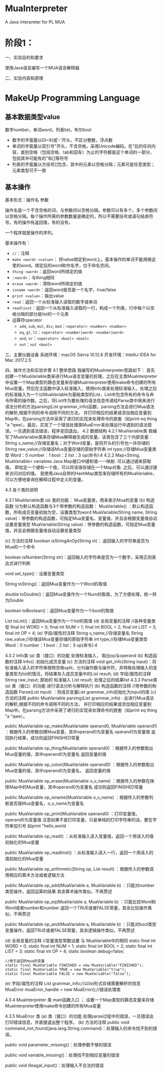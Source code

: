 # MuaInterpreter
A Java interpreter for PL MUA
# 阶段1：
一、实验目的和要求

使用Java语言编写一个MUA语言解释器

二、实验内容和原理

# MakeUp Programming Language

## 基本数据类型value

数字number，单词word，列表list，布尔bool

* 数字的字面量以[0~9]或'-'开头，不区分整数，浮点数
* 单词的字面量以双引号"开头，不含空格，采用Unicode编码。在"后的任何内容，直到空格（包括空格、tab和回车）为止的字符都是这个单词的一部分，包括其中可能有的"和[]等符号
* 列表的字面量以方括号[]包含，其中的元素以空格分隔；元素可是任意类型；元素类型可不一致

## 基本操作

基本形式：操作名 参数

操作名是一个不含空格的词，与参数间以空格分隔。参数可以有多个，多个参数间以空格分隔。每个操作所需的参数数量是确定的，所以不需要括号或语句结束符号。有的操作有返回值，有的没有。

一个程序就是操作的序列。

基本操作有：

* `//`：注释
* `make <word> <value>`： 将value绑定到word上。基本操作的单词不能用做这里的word。绑定后的word称作名字，位于命名空间。
* `thing <word>`：返回word所绑定的值
* `:<word>`：与thing相同
* `erase <word>`：清除word所绑定的值
* `isname <word>`：返回word是否是一个名字，true/false
* `print <value>`：输出value
* `read`：返回一个从标准输入读取的数字或单词
* `readlinst`：返回一个从标准输入读取的一行，构成一个列表，行中每个以空格分隔的部分是list的一个元素
* 运算符operator
	* `add`, `sub`, `mul`, `div`, `mod`：`<operator> <number> <number>`
	* `eq`, `gt`, `lt`：`<operator> <number|word> <number|word>`
	* `and`, `or`：`<operator> <bool> <bool>`
	* `not`：`not <bool>`



三、主要仪器设备
系统环境：macOS Sierra 10.12.6
开发环境：IntelliJ IDEA for Mac 2017.2.5

四、操作方法和实验步骤
4.1 整体思路
我编写的MuaInterpreter思路如下：
首先创建一个MuaVariable类来进行Mua语言变量的处理，之后在主类MuaInterpreter中设置一个Map类型的静态变量来存储MuaInterpreter使用make命令创建的所有Mua变量。然后在主函数中读入标准输入，使用Info类来处理标准输入，处理之后的标准输入为一个以MuaVariable为基础类型的List，List中包含所有的命令与命令所需的操作数。之后，将List作为要处理的语法信息传递给Parse类中用来进行语法分析的方法parsing(List<MuaVariable> grammar_info)函数，parsing方法会进行Mua语法的解析,根据不同的命令调用不同的方法， 并打印相应的结果或添加相应变量到Map中。在parsing方法中采用了递归的实现来处理命令的嵌套（如print eq thing "a "qwe）。最后，实现了一个错误处理类MuaError来处理运行中遇到的语法错误。一旦遇到语法错误，程序变回退出。
4.2 数据结构
4.2.1 MuaVariable类
我编写了MuaVariable类来存储Mua解释器生成的变量。该类包含了三个内部变量：
	String v_name;//存储变量名；对于Word变量，是将开头的引号也一并存储的
    String raw_value;//存储该Mua变量存储的原始字符串
    int type;//存储Mua变量类型 Word：0  number：1 bool：2 list：3  op(命令):4 
4.2.2 Map<String, MuaVariable> variables
Java Map接口中键和值一一映射. 可以通过键来获取值。
即给定一个键和一个值，可以将该值存储在一个Map对象. 之后，可以通过键来访问对应的值。
我使用Java自带的HashMap类型来存储所有的MuaVariable，可以方便地查询在解释过程中定义的变量。 

4.3 各个类的说明

4.3.1 MuaVariable类
(a) 类的功能：
Mua变量类，用来表示Mua的变量
(b) 构造函数
分为默认构造函数与3个带参数的构造函数：
MuaVariable() ：默认构造函数，所有成员变量初始为空，设置类型为word
MuaVariable(String name, String value)：带参数的构造函数，可指定Mua变量名、变量值，并且会根据变量值自动设置变量类型
MuaVariable(String value)：带参数的构造函数，可指定Mua变量值，并且会根据变量值自动设置变量类型

(c) 方法的注释
boolean isStringAnOp(String in)： 返回输入的字符串是否为Mua的一个命令

boolean isNumber(String str)：返回输入的字符串是否为一个数字，采用正则表达式进行判断

void set_type()：设置变量类型

String toString()：返回Mua变量作为一个Word的取值

double toDouble()：返回Mua变量作为一个Num的取值，为了方便处理，统一转为Double

boolean toBoolean()：返回Mua变量作为一个bool的取值

List<String> toList()：返回Mua变量作为一个list的取值
(d) 全局变量的注释
//各种变量类型
    final int WORD = 0;
    final int NUM  = 1;
    final int BOOL = 2;
    final int LIST = 3;
    final int OP = 4;
(e) 字段/属性的注释
    String v_name;//存储变量名
    String raw_value;//存储该Mua变量存储的原始字符串
    int type;//存储Mua变量类型 Word：0  number：1 bool：2 list：3  op(命令):4 

4.3.2 Info类 
(a) 类（接口）的功能
处理标准输入， 取出op与operand
(b) 构造函数的注释
Info() :初始化成员变量
(c) 方法的注释
void get_info(String input)：将标准输入读入的字符串按照空格split，分为操作数与操作符，并特殊处理输入的变量类型为list的情况，将结果存入成员变量中的List<MuaVariable> result;
(d) 字段/属性的注释
String raw_input; 原始的 标准输入
List<MuaVariable> result; 处理之后的结果list
4.3.3 Parse类 
(a) 类（接口）的功能
进行语法分析与解释执行
(b) 构造函数的注释
//带参数的构造函数
Parse(List<MuaVariable> input) ：将成员变量List<MuaVariable> grammar_info初始化为input的值
(c) 方法的注释
public MuaVariable parsing(List<MuaVariable> grammar_info) : 会进行Mua语法的解析,根据不同的命令调用不同的方法， 并打印相应的结果或添加相应变量到Map中。在parsing方法中采用了递归的实现来处理命令的嵌套（如print eq thing "a "qwe）。

public MuaVariable op_make(MuaVariable operand0, MuaVariable operand1) ：根据传入的参数创建Mua变量，其中operand0为变量名 operand1为变量值 返回执行结果，成功则返回FINISHED常量

public MuaVariable op_thing(MuaVariable operand0) ：根据传入的参数取出Mua变量的值，其中operand0为变量名 返回变量的值

public MuaVariable op_colon(MuaVariable operand0) ：根据传入的参数取出Mua变量的值，其中operand0为变量名， 返回变量的值

public MuaVariable op_erase(MuaVariable o_v_name) ：根据传入的参数在抹除Map中的Mua变量，其中operand0为变量名 成功则返回FINISHED常量

public MuaVariable op_isname(MuaVariable o_v_name) ：根据传入的参数判断是否我Mua变量名，o_v_name为变量名

public MuaVariable op_print(MuaVariable operand0) ：打印变量值，operand0为变量值 注意如果不是打印变量，只是单纯的打印字符串的话，要在字符串加引号 如print "hello,world

public MuaVariable op_read() ：从标准输入读入变量值，返回一个用读入的值初始化的Mua变量

public MuaVariable op_readlinst() ：从标准输入读入一行，返回一个用读入的值初始化的Mua变量

public MuaVariable op_arithmetic(String op, List<MuaVariable> result) ：根据传入的参数调用相应的算术方法或者逻辑方法

public MuaVariable op_add(MuaVariable a, MuaVariable b) ：只能对number类型操作，返回运算的结果
其余算术操作类似，不再赘述

public MuaVariable op_eq(MuaVariable a, MuaVariable b) ：只能比较Word和Word或者number和number 返回一个TRUE或者FALSE常量，其余比较操作类似，不再赘述

public MuaVariable op_and(MuaVariable a, MuaVariable b) ：只能对bool类型变量操作，返回TRUE或者FALSE常量，其余逻辑操作类似，不再赘述

(d) 全局变量的注释
//变量类型常数设置 与 MuaVariable中的相同
    static final int WORD = 0;
    static final int NUM  = 1;
    static final int BOOL = 2;
    static final int LIST = 3;
    static final int OP = 4;
    static boolean debug=false;

    //用于返回的mua的变量
    static final MuaVariable FINISHED = new MuaVariable("FINISHED");
    static final MuaVariable TRUE = new MuaVariable("true");
    static final MuaVariable FALSE = new MuaVariable("false");

 (e) 字段/属性的注释
    List<MuaVariable> grammar_info;//以list形式存储需要解析的信息
    MuaError muaError_handle = new MuaError();//错误处理类


4.3.4 MuaInterpreter 类 
main函数入口 ；
设置一个Map类型的静态变量来存储MuaInterpreter使用make命令创建的所有Mua变量

4.3.5 MuaError 类 
(a) 类（接口）的功能
处理parse过程中的错误，一旦错误会打印错误信息，并直接退出整个程序。
(b) 方法的注释
public void command_not_found(java.lang.String command)：处理输入的命令找不到的错误。

public void parameter_missing()：处理参数不够的错误

public void variable_missing()：处理找不到相应变量的错误

public void illeagal_input()：处理输入不合法的错误
